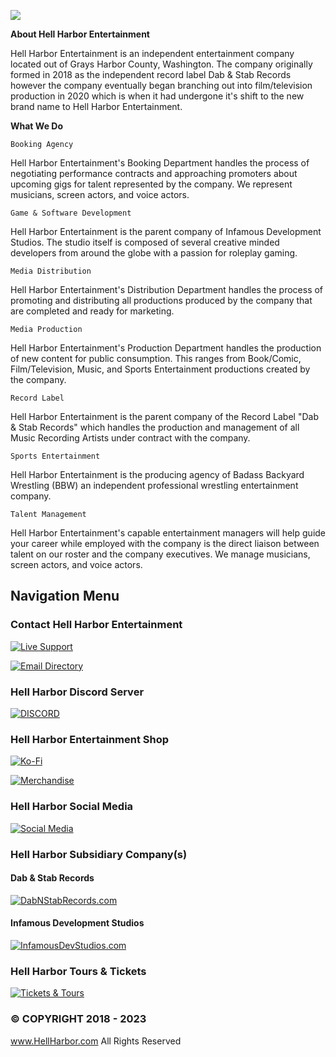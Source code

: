  ![](https://cdn.discordapp.com/attachments/1022323379535085628/1159594280902463591/image.png?ex=65319754&is=651f2254&hm=714a1eab12f714594339c2b750d60d08bbe19be1167a1b21c65b09aaae9a4dd7&)

**About Hell Harbor Entertainment**

Hell Harbor Entertainment is an independent entertainment company located out of Grays Harbor County, Washington.  The company originally formed in 2018 as the independent record label Dab & Stab Records however the company eventually began branching out into film/television production in 2020 which is when it had undergone it's shift to the new brand name to Hell Harbor Entertainment.  


**What We Do** 


`Booking Agency`

Hell Harbor Entertainment's Booking Department handles the process of negotiating performance contracts and approaching promoters about upcoming gigs for talent represented by the company.  We represent musicians, screen actors, and voice actors. 

`Game & Software Development`

Hell Harbor Entertainment is the parent company of Infamous Development Studios. The studio itself is composed of several creative minded developers from around the globe with a passion for roleplay gaming. 

`Media Distribution`

Hell Harbor Entertainment's Distribution Department handles the process of promoting and distributing all productions produced by the company that are completed and ready for marketing. 

`Media Production`

Hell Harbor Entertainment's Production Department handles the production of new content for public consumption. This ranges from Book/Comic, Film/Television, Music, and Sports Entertainment productions created by the company. 

`Record Label`

Hell Harbor Entertainment is the parent company of the Record Label "Dab & Stab Records" which handles the production and management of all Music Recording Artists under contract with the company. 

`Sports Entertainment`

Hell Harbor Entertainment is the producing agency of Badass Backyard Wrestling (BBW) an independent professional wrestling entertainment company.

`Talent Management`

Hell Harbor Entertainment's capable entertainment managers will help guide your career while employed with the company is the direct liaison between talent on our roster and the company executives. We manage musicians, screen actors, and voice actors.



## Navigation Menu

### Contact Hell Harbor Entertainment

[![Live Support](https://cdn.discordapp.com/attachments/1022323379535085628/1159654217510817882/image.png?ex=6531cf26&is=651f5a26&hm=56de1f589a87e4a19c448745a1f8b6342f743c5e6d72e50ca768f0156d56aa8c&)](https://hellharbor.tawk.help)

[![Email Directory](https://media.discordapp.net/attachments/1022323379535085628/1159652645087223878/hhe_email.png?ex=6531cdaf&is=651f58af&hm=0f7e4e42aa79f7761e9bd6a12c553e9fce3f28db5d0f76e13ed2a07eef680203&=&width=484&height=64)](https://hellharbor.com/info/email-directory.html)

### Hell Harbor Discord Server

[![DISCORD](https://media.discordapp.net/attachments/1022323379535085628/1159652645531828255/hhe_discord.png?ex=6531cdaf&is=651f58af&hm=2fab266e7e630bbeed5a87e108bb25a7dd4742021feacb2d0f60a51581f34b37&=&width=484&height=64)](https://HellHarbor.com/discord)

### Hell Harbor Entertainment Shop

[![Ko-Fi](https://cdn.discordapp.com/attachments/1022323379535085628/1159601397310947418/image.png?ex=65319df5&is=651f28f5&hm=1146b30c7163e5e304f6e3dce7ec922b532c458620325a2a5e2e96a089b69725&)](https://ko-fi.com/HellHarbor/shop)

[![Merchandise](https://cdn.discordapp.com/attachments/1022323379535085628/1167308679809351721/image.png?ex=654da7ec&is=653b32ec&hm=8d1987bb8932059bd3453f543366d5da5f459b03707a32861f1f25f9850b1728&)](https://nav.hellharbor.com/apparel)

### Hell Harbor Social Media
[![Social Media](https://media.discordapp.net/attachments/1022323379535085628/1159652644856545300/hhe_social.png?ex=6531cdaf&is=651f58af&hm=0bd665ba774298552d973139a889a21bd3c36be1ec8f4137329c8e364af191c0&=&width=484&height=64)](https://hellharbor.com/info/social-media.html)


### Hell Harbor Subsidiary Company(s)
#### Dab & Stab Records
[![DabNStabRecords.com](https://media.discordapp.net/attachments/1022323379535085628/1159652645301137438/hhe_dnsr.png?ex=6531cdaf&is=651f58af&hm=5f574a0dd83500b222c49b0b2bd9c1a68650ed01e39cbddac17f650db6d20783&=&width=484&height=64)](https://dabnstabrecords.com)

#### Infamous Development Studios
[![InfamousDevStudios.com](https://media.discordapp.net/attachments/1022323379535085628/1159652644617465856/hhe_ids.png?ex=6531cdaf&is=651f58af&hm=a148bebf606df2fd61191919e115e42a06c2c5740948468a19dadfb984f45903&=&width=484&height=64)](https://infamousdevstudios.com)


### Hell Harbor Tours & Tickets
[![Tickets & Tours](https://cdn.discordapp.com/attachments/1022323379535085628/1159749896589557790/image.png?ex=65322842&is=651fb342&hm=5a882b9b4ed1879cc31838ea6c13835e1fc76a3c477cf19395f027a495ce9ff4&)](https://hellharbor.com/info/touring-and-tickets.html)

### © COPYRIGHT 2018 - 2023
www.HellHarbor.com All Rights Reserved 